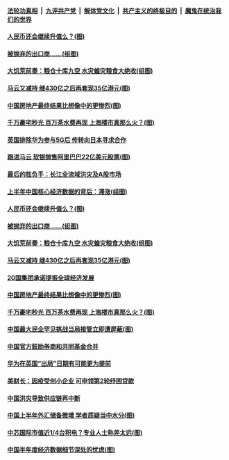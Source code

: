 

####  [法轮功真相](../../../../basic/blob/master/README.md?t=07201402) &nbsp;|&nbsp; [九评共产党](../../../../9ping.md/blob/master/README.md?t=07201402) &nbsp;|&nbsp; [解体党文化](../../../../jtdwh.md/blob/master/README.md?t=07201402)  &nbsp;|&nbsp; [共产主义的终极目的](../../../../gczydzjmd.md/blob/master/README.md?t=07201402) &nbsp;|&nbsp; [魔鬼在统治我们的世界](../../../../mgztzwmdsj.md/blob/master/README.md?t=07201402) 

#### [人民币还会继续升值么？(图)](../pages/p5/940252.md?t=07201402) 

#### [被抛弃的出口商……(组图)](../pages/p5/940254.md?t=07201402) 

#### [大饥荒前奏：粮仓十库九空 水灾蝗灾粮食大绝收(组图)](../pages/p5/940257.md?t=07201402) 

#### [马云又减持 继430亿之后再套现35亿港元(图)](../pages/p5/940225.md?t=07201402) 

#### [中国房地产最终结果比想像中的更惨烈(图)](../pages/p5/940161.md?t=07201402) 

#### [千万豪宅秒光 百万茶水费再现 上海楼市真那么火？(图)](../pages/p5/940171.md?t=07201402) 

#### [英国排除华为参与5G后 传转向日本寻求合作](../pages/p5/940293.md?t=07201402) 

#### [跟进马云 软银抛售阿里巴巴22亿美元股票(图)](../pages/p5/940292.md?t=07201402) 

#### [最后的胜负手：长江全流域洪灾及A股市场](../pages/p5/940275.md?t=07201402) 

#### [上半年中国核心经济数据的背后：滞涨(组图)](../pages/p5/940246.md?t=07201402) 

#### [人民币还会继续升值么？(图)](../pages/p5/940252.md?t=07201402) 

#### [被抛弃的出口商……(组图)](../pages/p5/940254.md?t=07201402) 

#### [大饥荒前奏：粮仓十库九空 水灾蝗灾粮食大绝收(组图)](../pages/p5/940257.md?t=07201402) 

#### [马云又减持 继430亿之后再套现35亿港元(图)](../pages/p5/940225.md?t=07201402) 

#### [20国集团承诺提振全球经济发展](../pages/p5/940192.md?t=07201402) 

#### [中国房地产最终结果比想像中的更惨烈(图)](../pages/p5/940161.md?t=07201402) 

#### [千万豪宅秒光 百万茶水费再现 上海楼市真那么火？(图)](../pages/p5/940171.md?t=07201402) 


#### [中国最大民企罕见挑战当局接管立即遭屏蔽(图)](../pages/p5/940143.md?t=07201402) 

#### [中国官方鼓励券商和共同基金合并](../pages/p5/940141.md?t=07201402) 

#### [华为在英国“出局”日期有可能更为提前](../pages/p5/940140.md?t=07201402) 

#### [美财长：因疫受创小企业 可申领第2轮纾困贷款](../pages/p5/940081.md?t=07201402) 

#### [中国洪灾导致供应链再中断](../pages/p5/940080.md?t=07201402) 

#### [中国上半年外汇储备微增 学者质疑当中水分(图)](../pages/p5/940052.md?t=07201402) 

#### [中芯国际市值近1/4台积电？专业人士称差太远(图)](../pages/p5/940069.md?t=07201402) 

#### [中国半年度经济数据细节深处的忧虑(图)](../pages/p5/940056.md?t=07201402) 

